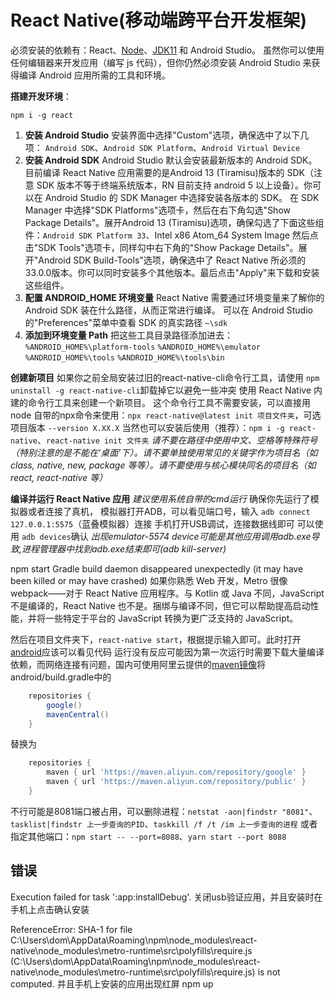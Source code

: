 # React Native(移动端跨平台开发框架)

必须安装的依赖有：React、[Node](https://nodejs.cn/)、[JDK11](https://www.oracle.com/java/technologies/downloads/#java11) 和 Android Studio。
虽然你可以使用任何编辑器来开发应用（编写 js 代码），但你仍然必须安装 Android Studio 来获得编译 Android 应用所需的工具和环境。

**搭建开发环境**：

`npm i -g react`

1. **安装 Android Studio**
   安装界面中选择"Custom"选项，确保选中了以下几项：
   `Android SDK`、`Android SDK Platform`、`Android Virtual Device`
2. **安装 Android SDK**
   Android Studio 默认会安装最新版本的 Android SDK。目前编译 React Native 应用需要的是Android 13 (Tiramisu)版本的 SDK（注意 SDK 版本不等于终端系统版本，RN 目前支持 android 5 以上设备）。你可以在 Android Studio 的 SDK Manager 中选择安装各版本的 SDK。
   在 SDK Manager 中选择"SDK Platforms"选项卡，然后在右下角勾选"Show Package Details"。展开Android 13 (Tiramisu)选项，确保勾选了下面这些组件：`Android SDK Platform 33`、Intel x86 Atom_64 System Image 然后点击"SDK Tools"选项卡，同样勾中右下角的"Show Package Details"。展开"Android SDK Build-Tools"选项，确保选中了 React Native 所必须的33.0.0版本。你可以同时安装多个其他版本。最后点击"Apply"来下载和安装这些组件。
3. **配置 ANDROID_HOME 环境变量**
   React Native 需要通过环境变量来了解你的 Android SDK 装在什么路径，从而正常进行编译。
   可以在 Android Studio 的"Preferences"菜单中查看 SDK 的真实路径 `~\sdk`
4. **添加到环境变量 Path**
   把这些工具目录路径添加进去：
   `%ANDROID_HOME%\platform-tools`
   `%ANDROID_HOME%\emulator`
   `%ANDROID_HOME%\tools`
   `%ANDROID_HOME%\tools\bin`

**创建新项目**
如果你之前全局安装过旧的react-native-cli命令行工具，请使用 `npm uninstall -g react-native-cli`卸载掉它以避免一些冲突
使用 React Native 内建的命令行工具来创建一个新项目。
这个命令行工具不需要安装，可以直接用 node 自带的npx命令来使用：`npx react-native@latest init 项目文件夹`，可选项目版本 `--version X.XX.X`
当然也可以安装后使用（推荐）：`npm i -g react-native`、`react-native init 文件夹`
*请不要在路径中使用中文、空格等特殊符号（特别注意的是不能在‘桌面’下）。请不要单独使用常见的关键字作为项目名（如 class, native, new, package 等等）。请不要使用与核心模块同名的项目名（如 react, react-native 等）*

**编译并运行 React Native 应用**
*建议使用系统自带的cmd运行*
确保你先运行了模拟器或者连接了真机，
模拟器打开ADB，可以看见端口号，输入 `adb connect 127.0.0.1:5575`（蓝叠模拟器）连接
手机打开USB调试，连接数据线即可
可以使用 `adb devices`确认
*出现emulator-5574   device可能是其他应用调用adb.exe导致,进程管理器中找到adb.exe结束即可(adb kill-server)*

npm start Gradle build daemon disappeared unexpectedly (it may have been killed or may have crashed) 如果你熟悉 Web 开发，Metro 很像 webpack——对于 React Native 应用程序。与 Kotlin 或 Java 不同，JavaScript 不是编译的，React Native 也不是。捆绑与编译不同，但它可以帮助提高启动性能，并将一些特定于平台的 JavaScript 转换为更广泛支持的 JavaScript。

然后在项目文件夹下，`react-native start`，根据提示输入即可。此时打开[android](http://localhost:8081/index.bundle?platform=android)应该可以看见代码
运行没有反应可能因为第一次运行时需要下载大量编译依赖，而网络连接有问题，国内可使用阿里云提供的[maven镜像](https://developer.aliyun.com/mvn/view)将android/build.gradle中的

```gradle
    repositories {
        google()
        mavenCentral()
    }
```

替换为

```gradle
    repositories {
        maven { url 'https://maven.aliyun.com/repository/google' }
        maven { url 'https://maven.aliyun.com/repository/public' }
    }
```

不行可能是8081端口被占用，可以删除进程：`netstat -aon|findstr "8081"`、`tasklist|findstr 上一步查询的PID`、`taskkill /f /t /im 上一步查询的进程`
或者指定其他端口：`npm start -- --port=8088`、`yarn start --port 8088`

## 错误

Execution failed for task ':app:installDebug'.
关闭usb验证应用，并且安装时在手机上点击确认安装

ReferenceError: SHA-1 for file C:\Users\dom\AppData\Roaming\npm\node_modules\react-native\node_modules\metro-runtime\src\polyfills\require.js (C:\Users\dom\AppData\Roaming\npm\node_modules\react-native\node_modules\metro-runtime\src\polyfills\require.js) is not computed.
并且手机上安装的应用出现红屏
npm up
